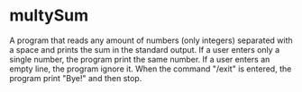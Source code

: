 # multySum
A program that reads any amount of numbers (only integers) separated with a space and prints the sum in the standard output.
If a user enters only a single number, the program print the same number.
If a user enters an empty line, the program ignore it.
When the command "/exit" is entered, the program print "Bye!" and then stop.
